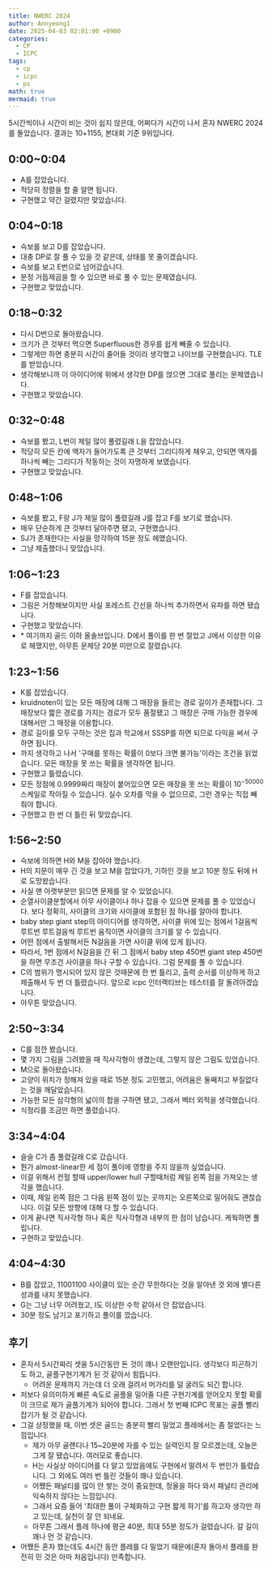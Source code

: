 ```yaml
---
title: NWERC 2024
author: Annyeong1
date: 2025-04-03 02:01:00 +0900
categories:
  - CP
  - ICPC
tags:
  - cp
  - icpc
  - ps
math: true
mermaid: true
---
```

5시간씩이나 시간이 비는 것이 쉽지 않은데, 어쩌다가 시간이 나서 혼자 NWERC 2024를 돌았습니다. 결과는 10+1155, 본대회 기준 9위입니다.

## 0:00~0:04
- A를 잡았습니다.
- 적당히 정렬을 할 줄 알면 됩니다.
- 구현했고 약간 걸렸지만 맞았습니다.

## 0:04~0:18
- 슥보를 보고 D를 잡았습니다.
- 대충 DP로 잘 풀 수 있을 것 같은데, 상태를 못 줄이겠습니다.
- 슥보를 보고 E번으로 넘어갔습니다.
- 분정 거듭제곱을 할 수 있으면 바로 풀 수 있는 문제였습니다.
- 구현했고 맞았습니다.

## 0:18~0:32
- 다시 D번으로 돌아왔습니다.
- 크기가 큰 것부터 먹으면 Superfluous한 경우를 쉽게 빼줄 수 있습니다.
- 그렇게만 하면 충분히 시간이 줄어들 것이라 생각했고 나이브를 구현했습니다. TLE를 받았습니다.
- 생각해보니까 이 아이디어에 위에서 생각한 DP를 얹으면 그대로 풀리는 문제였습니다.
- 구현했고 맞았습니다.

## 0:32~0:48
- 슥보를 봤고, L번이 제일 많이 풀렸길래 L을 잡았습니다.
- 적당히 모든 칸에 액자가 들어가도록 큰 것부터 그리디하게 채우고, 안되면 액자를 하나씩 빼는 그리디가 작동하는 것이 자명하게 보였습니다.
- 구현했고 맞았습니다.

## 0:48~1:06
- 슥보를 봤고, F랑 J가 제일 많이 풀렸길래 J를 잡고 F를 보기로 했습니다.
- 매우 단순하게 큰 것부터 달아주면 됐고, 구현했습니다.
- SJ가 존재한다는 사실을 망각하여 15분 정도 헤맸습니다.
- 그냥 제출했더니 맞았습니다.

## 1:06~1:23
- F를 잡았습니다.
- 그림은 거창해보이지만 사실 포레스트 간선을 하나씩 추가하면서 유파를 하면 됐습니다.
- 구현했고 맞았습니다.
- \* 여기까지 골드 이하 올솔브입니다. D에서 풀이를 한 번 절었고 J에서 이상한 이유로 헤맸지만, 아무튼 문제당 20분 미만으로 잘렸습니다.

## 1:23~1:56
- K를 잡았습니다.
- kruidnoten이 있는 모든 매장에 대해 그 매장을 들르는 경로 길이가 존재합니다. 그 매장보다 짧은 경로를 가지는 경로가 모두 품절됐고 그 매장은 구매 가능한 경우에 대해서만 그 매장을 이용합니다.
- 경로 길이를 모두 구하는 것은 집과 학교에서 SSSP를 하면 되므로 다익을 써서 구하면 됩니다.
- 까지 생각하고 나서 '구매를 못하는 확률이 0보다 크면 불가능'이라는 조건을 읽었습니다. 모든 매장을 못 쓰는 확률을 생각하면 됩니다.
- 구현했고 틀렸습니다.
- 모든 정점에 0.9999짜리 매장이 붙어있으면 모든 매장을 못 쓰는 확률이 $10^{-50000}$ 스케일로 작아질 수 있습니다. 실수 오차를 막을 수 없으므로, 그런 경우는 직접 빼줘야 합니다.
- 구현했고 한 번 더 틀린 뒤 맞았습니다.

## 1:56~2:50
- 슥보에 의하면 H와 M을 잡아야 했습니다.
- H의 지문이 매우 긴 것을 보고 M을 잡았다가, 기하인 것을 보고 10분 정도 뒤에 H로 도망왔습니다.
- 사실 맨 아랫부분만 읽으면 문제를 알 수 있었습니다.
- 순열사이클분할에서 아무 사이클이나 하나 잡을 수 있으면 문제를 풀 수 있었습니다. 보다 정확히, 사이클의 크기와 사이클에 포함된 점 하나를 알아야 합니다.
- baby step giant step의 아이디어를 생각하면, 사이클 위에 있는 점에서 1걸음씩 루트번 루트걸음씩 루트번 움직이면 사이클의 크기를 알 수 있습니다.
- 어떤 점에서 출발해서든 N걸음을 가면 사이클 위에 있게 됩니다.
- 따라서, 1번 점에서 N걸음을 간 뒤 그 점에서 baby step 450번 giant step 450번을 하면 무조건 사이클을 하나 구할 수 있습니다. 그럼 문제를 풀 수 있습니다.
- C의 범위가 명시되어 있지 않은 것때문에 한 번 틀리고, 출력 순서를 이상하게 하고 제출해서 두 번 더 틀렸습니다. 앞으로 icpc 인터랙티브는 테스터를 잘 돌려야겠습니다.
- 아무튼 맞았습니다.

## 2:50~3:34
- C를 잠깐 봤습니다.
- 몇 가지 그림을 그려봤을 때 직사각형이 생겼는데, 그렇지 않은 그림도 있었습니다.
- M으로 돌아왔습니다.
- 고양이 위치가 정해져 있을 때로 15분 정도 고민했고, 어려움은 둘째치고 부질없다는 것을 깨달았습니다.
- 가능한 모든 삼각형의 넓이의 합을 구하면 됐고, 그래서 벡터 외적을 생각했습니다.
- 식정리를 조금만 하면 풀렸습니다.

## 3:34~4:04
- 슬슬 C가 좀 풀렸길래 C로 갔습니다.
- 뭔가 almost-linear한 세 점이 풀이에 영항을 주지 않을까 싶었습니다.
- 이걸 위해서 컨헐 할때 upper/lower hull 구할때처럼 제일 왼쪽 점을 가져오는 생각을 했습니다.
- 이때, 제일 왼쪽 점은 그 다음 왼쪽 점이 있는 곳까지는 오른쪽으로 밀어줘도 괜찮습니다. 이걸 모든 방향에 대해 다 할 수 있습니다.
- 이게 끝나면 직사각형 하나 혹은 직사각형과 내부의 한 점이 남습니다. 케웍하면 풀립니다.
- 구현하고 맞았습니다.

## 4:04~4:30
- B를 잡았고, 11001100 사이클이 있는 순간 무한하다는 것을 알아낸 것 외에 별다른 성과를 내지 못했습니다.
- G는 그냥 너무 어려웠고, I도 이상한 수학 같아서 안 잡았습니다.
- 30분 정도 남기고 포기하고 풀이를 깠습니다.

## 후기
- 혼자서 5시간짜리 셋을 5시간동안 돈 것이 꽤나 오랜만입니다. 생각보다 피곤하기도 하고, 골플구현기계가 된 것 같아서 힘듭니다.
    - 어려운 문제까지 가는데 더 오래 걸려서 머가리를 덜 굴려도 되긴 합니다.
- 저보다 유의미하게 빠른 속도로 골플을 밀어줄 다른 구현기계를 얻어오지 못할 확률이 크므로 제가 골플기계가 되어야 합니다. 그래서 첫 번째 ICPC 목표는 골플 빨리 잡기가 될 것 같습니다.
- 그걸 상정했을 때, 이번 셋은 골드는 충분히 빨리 밀었고 플레에서는 좀 절었다는 느낌입니다.
    - 제가 아무 골랜디나 15~20분에 자를 수 있는 실력인지 잘 모르겠는데, 오늘은 그게 잘 됐습니다. 여러모로 좋습니다.
    - H는 사실상 아이디어를 다 알고 있었음에도 구현에서 말려서 두 번인가 틀렸습니다. 그 외에도 여러 번 틀린 것들이 꽤나 있습니다.
    - 어쨌든 패널티를 많이 안 쌓는 것이 중요한데, 정올을 하다 와서 패널티 관리에 익숙하지 않다는 느낌입니다.
    - 그래서 요즘 들어 '최대한 풀이 구체화하고 구현 짧게 하기'를 하고자 생각만 하고 있는데, 실천이 잘 안 되네요.
    - 아무튼 그래서 플레 하나에 평균 40분, 최대 55분 정도가 걸렸습니다. 갈 길이 꽤나 먼 것 같습니다.
- 어쨌든 혼자 했는데도 4시간 동안 플레를 다 밀었기 때문에(혼자 돌아서 플레를 완전히 민 것은 아마 처음입니다) 만족합니다.
